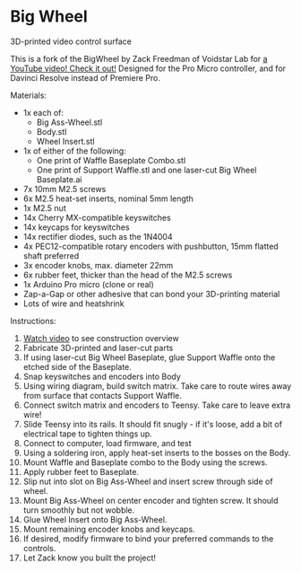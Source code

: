 # Big Wheel
 3D-printed video control surface

This is a fork of the BigWheel by Zack Freedman of Voidstar Lab for [a YouTube video! Check it out!](https://www.youtube.com/watch?v=72a85tWOJVY) Designed for the Pro Micro controller, and for Davinci Resolve instead of Premiere Pro.

Materials:
- 1x each of:
    - Big Ass-Wheel.stl
    - Body.stl
    - Wheel Insert.stl
- 1x of either of the following:
    - One print of Waffle Baseplate Combo.stl
    - One print of Support Waffle.stl and one laser-cut Big Wheel Baseplate.ai
- 7x 10mm M2.5 screws
- 6x M2.5 heat-set inserts, nominal 5mm length
- 1x M2.5 nut
- 14x Cherry MX-compatible keyswitches
- 14x keycaps for keyswitches
- 14x rectifier diodes, such as the 1N4004
- 4x PEC12-compatible rotary encoders with pushbutton, 15mm flatted shaft preferred
- 3x encoder knobs, max. diameter 22mm
- 6x rubber feet, thicker than the head of the M2.5 screws
- 1x Arduino Pro micro (clone or real)
- Zap-a-Gap or other adhesive that can bond your 3D-printing material
- Lots of wire and heatshrink

Instructions:
1. [Watch video](https://www.youtube.com/watch?v=72a85tWOJVY) to see construction overview
2. Fabricate 3D-printed and laser-cut parts
3. If using laser-cut Big Wheel Baseplate, glue Support Waffle onto the etched side of the Baseplate.
4. Snap keyswitches and encoders into Body
5. Using wiring diagram, build switch matrix. Take care to route wires away from surface that contacts Support Waffle.
6. Connect switch matrix and encoders to Teensy. Take care to leave extra wire!
7. Slide Teensy into its rails. It should fit snugly - if it's loose, add a bit of electrical tape to tighten things up.
8. Connect to computer, load firmware, and test
9. Using a soldering iron, apply heat-set inserts to the bosses on the Body.
10. Mount Waffle and Baseplate combo to the Body using the screws.
11. Apply rubber feet to Baseplate.
12. Slip nut into slot on Big Ass-Wheel and insert screw through side of wheel.
13. Mount Big Ass-Wheel on center encoder and tighten screw. It should turn smoothly but not wobble.
14. Glue Wheel Insert onto Big Ass-Wheel.
15. Mount remaining encoder knobs and keycaps.
16. If desired, modify firmware to bind your preferred commands to the controls.
17. Let Zack know you built the project!
